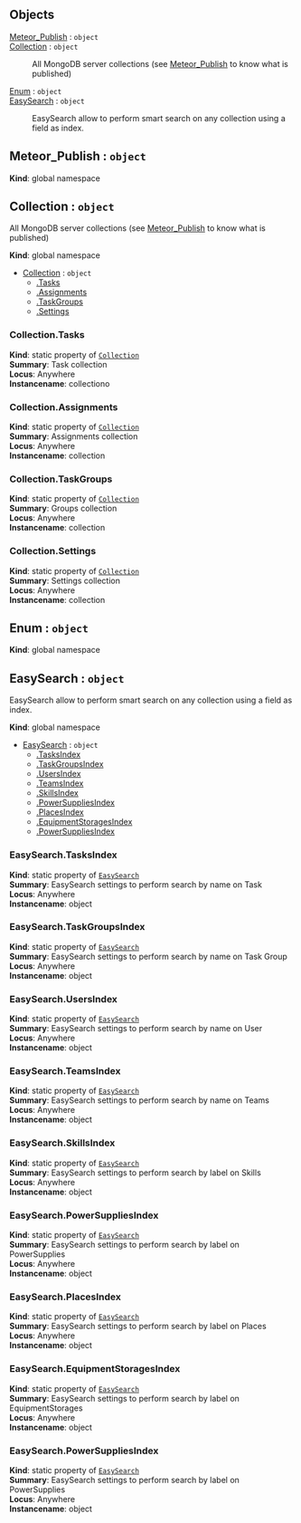 ## Objects

<dl>
<dt><a href="#Meteor_Publish">Meteor_Publish</a> : <code>object</code></dt>
<dd></dd>
<dt><a href="#Collection">Collection</a> : <code>object</code></dt>
<dd><p>All MongoDB server collections (see <a href="#Meteor_Publish">Meteor_Publish</a> to know what is published)</p>
</dd>
<dt><a href="#Enum">Enum</a> : <code>object</code></dt>
<dd></dd>
<dt><a href="#EasySearch">EasySearch</a> : <code>object</code></dt>
<dd><p>EasySearch allow to perform smart search on any collection using a field as index.</p>
</dd>
</dl>

<a name="Meteor_Publish"></a>

## Meteor_Publish : <code>object</code>
**Kind**: global namespace  
<a name="Collection"></a>

## Collection : <code>object</code>
All MongoDB server collections (see [Meteor_Publish](#Meteor_Publish) to know what is published)

**Kind**: global namespace  

* [Collection](#Collection) : <code>object</code>
    * [.Tasks](#Collection.Tasks)
    * [.Assignments](#Collection.Assignments)
    * [.TaskGroups](#Collection.TaskGroups)
    * [.Settings](#Collection.Settings)

<a name="Collection.Tasks"></a>

### Collection.Tasks
**Kind**: static property of <code>[Collection](#Collection)</code>  
**Summary**: Task collection  
**Locus**: Anywhere  
**Instancename**: collectiono  
<a name="Collection.Assignments"></a>

### Collection.Assignments
**Kind**: static property of <code>[Collection](#Collection)</code>  
**Summary**: Assignments collection  
**Locus**: Anywhere  
**Instancename**: collection  
<a name="Collection.TaskGroups"></a>

### Collection.TaskGroups
**Kind**: static property of <code>[Collection](#Collection)</code>  
**Summary**: Groups collection  
**Locus**: Anywhere  
**Instancename**: collection  
<a name="Collection.Settings"></a>

### Collection.Settings
**Kind**: static property of <code>[Collection](#Collection)</code>  
**Summary**: Settings collection  
**Locus**: Anywhere  
**Instancename**: collection  
<a name="Enum"></a>

## Enum : <code>object</code>
**Kind**: global namespace  
<a name="EasySearch"></a>

## EasySearch : <code>object</code>
EasySearch allow to perform smart search on any collection using a field as index.

**Kind**: global namespace  

* [EasySearch](#EasySearch) : <code>object</code>
    * [.TasksIndex](#EasySearch.TasksIndex)
    * [.TaskGroupsIndex](#EasySearch.TaskGroupsIndex)
    * [.UsersIndex](#EasySearch.UsersIndex)
    * [.TeamsIndex](#EasySearch.TeamsIndex)
    * [.SkillsIndex](#EasySearch.SkillsIndex)
    * [.PowerSuppliesIndex](#EasySearch.PowerSuppliesIndex)
    * [.PlacesIndex](#EasySearch.PlacesIndex)
    * [.EquipmentStoragesIndex](#EasySearch.EquipmentStoragesIndex)
    * [.PowerSuppliesIndex](#EasySearch.PowerSuppliesIndex)

<a name="EasySearch.TasksIndex"></a>

### EasySearch.TasksIndex
**Kind**: static property of <code>[EasySearch](#EasySearch)</code>  
**Summary**: EasySearch settings to perform search by name on Task  
**Locus**: Anywhere  
**Instancename**: object  
<a name="EasySearch.TaskGroupsIndex"></a>

### EasySearch.TaskGroupsIndex
**Kind**: static property of <code>[EasySearch](#EasySearch)</code>  
**Summary**: EasySearch settings to perform search by name on Task Group  
**Locus**: Anywhere  
**Instancename**: object  
<a name="EasySearch.UsersIndex"></a>

### EasySearch.UsersIndex
**Kind**: static property of <code>[EasySearch](#EasySearch)</code>  
**Summary**: EasySearch settings to perform search by name on User  
**Locus**: Anywhere  
**Instancename**: object  
<a name="EasySearch.TeamsIndex"></a>

### EasySearch.TeamsIndex
**Kind**: static property of <code>[EasySearch](#EasySearch)</code>  
**Summary**: EasySearch settings to perform search by name on Teams  
**Locus**: Anywhere  
**Instancename**: object  
<a name="EasySearch.SkillsIndex"></a>

### EasySearch.SkillsIndex
**Kind**: static property of <code>[EasySearch](#EasySearch)</code>  
**Summary**: EasySearch settings to perform search by label on Skills  
**Locus**: Anywhere  
**Instancename**: object  
<a name="EasySearch.PowerSuppliesIndex"></a>

### EasySearch.PowerSuppliesIndex
**Kind**: static property of <code>[EasySearch](#EasySearch)</code>  
**Summary**: EasySearch settings to perform search by label on PowerSupplies  
**Locus**: Anywhere  
**Instancename**: object  
<a name="EasySearch.PlacesIndex"></a>

### EasySearch.PlacesIndex
**Kind**: static property of <code>[EasySearch](#EasySearch)</code>  
**Summary**: EasySearch settings to perform search by label on Places  
**Locus**: Anywhere  
**Instancename**: object  
<a name="EasySearch.EquipmentStoragesIndex"></a>

### EasySearch.EquipmentStoragesIndex
**Kind**: static property of <code>[EasySearch](#EasySearch)</code>  
**Summary**: EasySearch settings to perform search by label on EquipmentStorages  
**Locus**: Anywhere  
**Instancename**: object  
<a name="EasySearch.PowerSuppliesIndex"></a>

### EasySearch.PowerSuppliesIndex
**Kind**: static property of <code>[EasySearch](#EasySearch)</code>  
**Summary**: EasySearch settings to perform search by label on PowerSupplies  
**Locus**: Anywhere  
**Instancename**: object  
